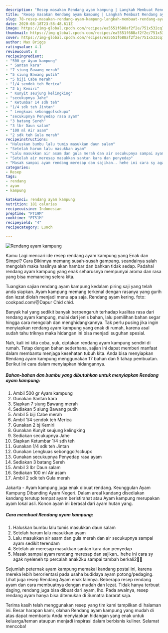 ```yaml
---
description: "Resep masakan Rendang ayam kampung | Langkah Membuat Rendang ayam kampung Yang Bisa Manjain Lidah"
title: "Resep masakan Rendang ayam kampung | Langkah Membuat Rendang ayam kampung Yang Bisa Manjain Lidah"
slug: 78-resep-masakan-rendang-ayam-kampung-langkah-membuat-rendang-ayam-kampung-yang-bisa-manjain-lidah
date: 2020-08-18T23:58:48.611Z
image: https://img-global.cpcdn.com/recipes/ea5551f688af2f2e/751x532cq70/rendang-ayam-kampung-foto-resep-utama.jpg
thumbnail: https://img-global.cpcdn.com/recipes/ea5551f688af2f2e/751x532cq70/rendang-ayam-kampung-foto-resep-utama.jpg
cover: https://img-global.cpcdn.com/recipes/ea5551f688af2f2e/751x532cq70/rendang-ayam-kampung-foto-resep-utama.jpg
author: Max Briggs
ratingvalue: 4.1
reviewcount: 8
recipeingredient:
- "500 gr Ayam kampung"
- " Santan kara"
- "7 siung Bawang merah"
- "5 siung Bawang putih"
- "5 biji Cabe merah"
- "1/4 sendok teh Merica"
- "2 bj Kemiri"
- " Kunyit seujung kelingking"
- "secukupnya Jahe"
- " Ketumbar 14 sdh teh"
- "1/4 sdk teh Jintan"
- " Lengkuas sebonggolsckupx"
- "secukupnya Penyedap rasa ayam"
- "3 batang Sereh"
- "3 lbr Daun salam"
- "100 ml Air asam"
- "2 sdk teh Gula merah"
recipeinstructions:
- "Haluskan bumbu lalu tumis masukkan daun salam"
- "Setelah harum lalu masukkan ayam"
- "Lalu masukkan air asam dan gula merah dan air secukupnya sampai ayam sedikit terendam"
- "Setelah air meresap masukkan santan kara dan penyedap"
- "Masak sampai ayam rendang meresap dan sajikan.. hehe ini cara sy agak nyeleneh tp percalah anak2ku sampai tambah berkali2🤭🤭"
categories:
- Resep
tags:
- rendang
- ayam
- kampung

katakunci: rendang ayam kampung 
nutrition: 181 calories
recipecuisine: Indonesian
preptime: "PT19M"
cooktime: "PT51M"
recipeyield: "4"
recipecategory: Lunch

---
```



![Rendang ayam kampung](https://img-global.cpcdn.com/recipes/ea5551f688af2f2e/751x532cq70/rendang-ayam-kampung-foto-resep-utama.jpg)

Kamu Lagi mencari ide resep rendang ayam kampung yang Enak dan Simpel? Cara Bikinnya memang susah-susah gampang. seandainya salah mengolah maka hasilnya akan hambar dan bahkan tidak sedap. Padahal rendang ayam kampung yang enak seharusnya mempunyai aroma dan rasa yang bisa memancing selera kita.

Tuangkan sajian rendang ayam kampung kedalam piring saji yang telah anda siapkan. Ayam kampung memang terkenal dengan rasanya yang gurih dan lezat diolah menjadi menu apa saja. Rendang ayam kering. foto: cookpad.com/@Dapur Chid chid.

Banyak hal yang sedikit banyak berpengaruh terhadap kualitas rasa dari rendang ayam kampung, mulai dari jenis bahan, lalu pemilihan bahan segar hingga cara mengolah dan menghidangkannya. Tak perlu pusing jika ingin menyiapkan rendang ayam kampung yang enak di rumah, karena asal sudah tahu triknya maka hidangan ini bisa menjadi suguhan spesial.


Nah, kali ini kita coba, yuk, ciptakan rendang ayam kampung sendiri di rumah. Tetap dengan bahan sederhana, sajian ini dapat memberi manfaat dalam membantu menjaga kesehatan tubuh kita. Anda bisa menyiapkan Rendang ayam kampung menggunakan 17 bahan dan 5 tahap pembuatan. Berikut ini cara dalam menyiapkan hidangannya.

<!--inarticleads1-->

##### Bahan-bahan dan bumbu yang dibutuhkan untuk menyiapkan Rendang ayam kampung:

1. Ambil 500 gr Ayam kampung
1. Gunakan  Santan kara
1. Siapkan 7 siung Bawang merah
1. Sediakan 5 siung Bawang putih
1. Ambil 5 biji Cabe merah
1. Ambil 1/4 sendok teh Merica
1. Gunakan 2 bj Kemiri
1. Gunakan  Kunyit seujung kelingking
1. Sediakan secukupnya Jahe
1. Siapkan  Ketumbar 1/4 sdh teh
1. Gunakan 1/4 sdk teh Jintan
1. Gunakan  Lengkuas sebonggol/sckupx
1. Gunakan secukupnya Penyedap rasa ayam
1. Sediakan 3 batang Sereh
1. Ambil 3 lbr Daun salam
1. Sediakan 100 ml Air asam
1. Ambil 2 sdk teh Gula merah


Jakarta - Ayam kampung juga enak dibuat rendang. Keunggulan Ayam Kampung Dibanding Ayam Negeri. Dalam areal kandang disediakan kandang terutup tempat ayam beristirahat atau Ayam kampung merupakan ayam lokal asli. Konon ayam ini berasal dari ayam hutan yang. 

<!--inarticleads2-->

##### Cara membuat Rendang ayam kampung:

1. Haluskan bumbu lalu tumis masukkan daun salam
1. Setelah harum lalu masukkan ayam
1. Lalu masukkan air asam dan gula merah dan air secukupnya sampai ayam sedikit terendam
1. Setelah air meresap masukkan santan kara dan penyedap
1. Masak sampai ayam rendang meresap dan sajikan.. hehe ini cara sy agak nyeleneh tp percalah anak2ku sampai tambah berkali2🤭🤭


Sejumlah peternak ayam kampung memakai kandang postal ini, karena mereka lebih berorientasi pada usaha budidaya ayam potong/pedaging. Lihat juga resep Rendang Ayam enak lainnya. Beberapa resep rendang ayam dan cara membuatnya dengan mudah dan lezat. Tidak hanya terbuat daging, rendang juga bisa dibuat dari ayam, lho. Pada awalnya, resep rendang ayam hanya bisa ditemukan di Sumatra bararat saja. 

Terima kasih telah menggunakan resep yang tim kami tampilkan di halaman ini. Besar harapan kami, olahan Rendang ayam kampung yang mudah di atas dapat membantu Anda menyiapkan hidangan yang enak untuk keluarga/teman ataupun menjadi inspirasi dalam berbisnis kuliner. Selamat mencoba!
